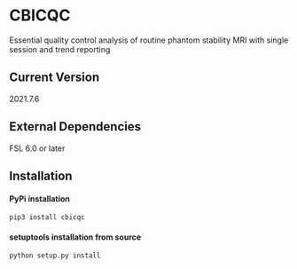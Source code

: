 # CBICQC

Essential quality control analysis of routine phantom stability MRI with single session and trend reporting

## Current Version ##
2021.7.6

## External Dependencies
FSL 6.0 or later

## Installation

#### PyPi installation
```pip3 install cbicqc```

#### setuptools installation from source
```python setup.py install```
